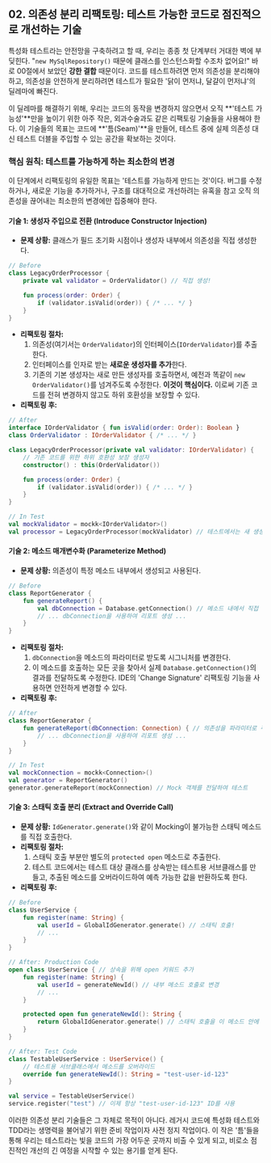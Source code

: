 ## 02\. 의존성 분리 리팩토링: 테스트 가능한 코드로 점진적으로 개선하는 기술

특성화 테스트라는 안전망을 구축하려고 할 때, 우리는 종종 첫 단계부터 거대한 벽에 부딪힌다. "`new MySqlRepository()` 때문에 클래스를 인스턴스화할 수조차 없어요\!" 바로 00절에서 보았던 **강한 결합** 때문이다. 코드를 테스트하려면 먼저 의존성을 분리해야 하고, 의존성을 안전하게 분리하려면 테스트가 필요한 '닭이 먼저냐, 달걀이 먼저냐'의 딜레마에 빠진다.

이 딜레마를 해결하기 위해, 우리는 코드의 동작을 변경하지 않으면서 오직 \*\*'테스트 가능성'\*\*만을 높이기 위한 아주 작은, 외과수술과도 같은 리팩토링 기술들을 사용해야 한다. 이 기술들의 목표는 코드에 \*\*'틈(Seam)'\*\*을 만들어, 테스트 중에 실제 의존성 대신 테스트 더블을 주입할 수 있는 공간을 확보하는 것이다.

### **핵심 원칙: 테스트를 가능하게 하는 최소한의 변경**

이 단계에서 리팩토링의 유일한 목표는 '테스트를 가능하게 만드는 것'이다. 버그를 수정하거나, 새로운 기능을 추가하거나, 구조를 대대적으로 개선하려는 유혹을 참고 오직 의존성을 끊어내는 최소한의 변경에만 집중해야 한다.

#### **기술 1: 생성자 주입으로 전환 (Introduce Constructor Injection)**

  * **문제 상황:** 클래스가 필드 초기화 시점이나 생성자 내부에서 의존성을 직접 생성한다.

```kotlin
// Before
class LegacyOrderProcessor {
    private val validator = OrderValidator() // 직접 생성!

    fun process(order: Order) {
        if (validator.isValid(order)) { /* ... */ }
    }
}
```
  * **리팩토링 절차:**
    1.  의존성(여기서는 `OrderValidator`)의 인터페이스(`IOrderValidator`)를 추출한다.
    2.  인터페이스를 인자로 받는 **새로운 생성자를 추가**한다.
    3.  기존의 기본 생성자는 새로 만든 생성자를 호출하면서, 예전과 똑같이 `new OrderValidator()`를 넘겨주도록 수정한다. **이것이 핵심이다.** 이로써 기존 코드를 전혀 변경하지 않고도 하위 호환성을 보장할 수 있다.
  * **리팩토링 후:**

```kotlin
// After
interface IOrderValidator { fun isValid(order: Order): Boolean }
class OrderValidator : IOrderValidator { /* ... */ }

class LegacyOrderProcessor(private val validator: IOrderValidator) {
    // 기존 코드를 위한 하위 호환성 보장 생성자
    constructor() : this(OrderValidator())

    fun process(order: Order) {
        if (validator.isValid(order)) { /* ... */ }
    }
}

// In Test
val mockValidator = mockk<IOrderValidator>()
val processor = LegacyOrderProcessor(mockValidator) // 테스트에서는 새 생성자를 사용!
```

#### **기술 2: 메소드 매개변수화 (Parameterize Method)**

  * **문제 상황:** 의존성이 특정 메소드 내부에서 생성되고 사용된다.

```kotlin
// Before
class ReportGenerator {
    fun generateReport() {
        val dbConnection = Database.getConnection() // 메소드 내에서 직접 획득
        // ... dbConnection을 사용하여 리포트 생성 ...
    }
}
```

  * **리팩토링 절차:**
    1.  `dbConnection`을 메소드의 파라미터로 받도록 시그니처를 변경한다.
    2.  이 메소드를 호출하는 모든 곳을 찾아서 실제 `Database.getConnection()`의 결과를 전달하도록 수정한다. IDE의 'Change Signature' 리팩토링 기능을 사용하면 안전하게 변경할 수 있다.
  * **리팩토링 후:**

```kotlin
// After
class ReportGenerator {
    fun generateReport(dbConnection: Connection) { // 의존성을 파라미터로 주입받음
        // ... dbConnection을 사용하여 리포트 생성 ...
    }
}

// In Test
val mockConnection = mockk<Connection>()
val generator = ReportGenerator()
generator.generateReport(mockConnection) // Mock 객체를 전달하여 테스트
```

#### **기술 3: 스태틱 호출 분리 (Extract and Override Call)**

  * **문제 상황:** `IdGenerator.generate()`와 같이 Mocking이 불가능한 스태틱 메소드를 직접 호출한다.
  * **리팩토링 절차:**
    1.  스태틱 호출 부분만 별도의 `protected open` 메소드로 추출한다.
    2.  테스트 코드에서는 테스트 대상 클래스를 상속받는 테스트용 서브클래스를 만들고, 추출된 메소드를 오버라이드하여 예측 가능한 값을 반환하도록 한다.
  * **리팩토링 후:**

```kotlin
// Before
class UserService {
    fun register(name: String) {
        val userId = GlobalIdGenerator.generate() // 스태틱 호출!
        // ...
    }
}

// After: Production Code
open class UserService { // 상속을 위해 open 키워드 추가
    fun register(name: String) {
        val userId = generateNewId() // 내부 메소드 호출로 변경
        // ...
    }

    protected open fun generateNewId(): String {
        return GlobalIdGenerator.generate() // 스태틱 호출을 이 메소드 안에 격리
    }
}

// After: Test Code
class TestableUserService : UserService() {
    // 테스트용 서브클래스에서 메소드를 오버라이드
    override fun generateNewId(): String = "test-user-id-123"
}

val service = TestableUserService()
service.register("test") // 이제 항상 "test-user-id-123" ID를 사용
```

이러한 의존성 분리 기술들은 그 자체로 목적이 아니다. 레거시 코드에 특성화 테스트와 TDD라는 생명력을 불어넣기 위한 준비 작업이자 사전 정지 작업이다. 이 작은 '틈'들을 통해 우리는 테스트라는 빛을 코드의 가장 어두운 곳까지 비출 수 있게 되고, 비로소 점진적인 개선의 긴 여정을 시작할 수 있는 용기를 얻게 된다.